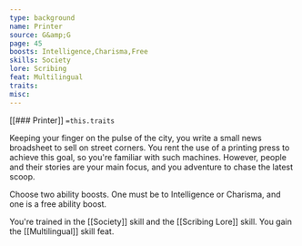 ```yaml
---
type: background
name: Printer 
source: G&amp;G
page: 45
boosts: Intelligence,Charisma,Free
skills: Society
lore: Scribing
feat: Multilingual
traits: 
misc: 
---
```


[[### Printer]]
`=this.traits`


Keeping your finger on the pulse of the city, you write a small news broadsheet to sell on street corners. You rent the use of a printing press to achieve this goal, so you're familiar with such machines. However, people and their stories are your main focus, and you adventure to chase the latest scoop.

Choose two ability boosts. One must be to Intelligence or Charisma, and one is a free ability boost.

You're trained in the [[Society]] skill and the [[Scribing Lore]] skill. You gain the [[Multilingual]] skill feat.

